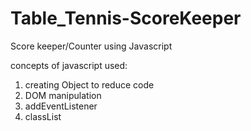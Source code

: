 # Table_Tennis-ScoreKeeper
Score keeper/Counter using Javascript

concepts of javascript used:
  1) creating Object to reduce code
  2) DOM manipulation
  3) addEventListener
  4) classList
